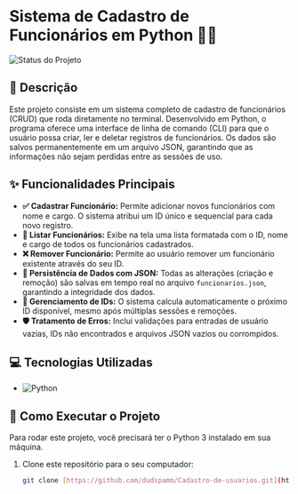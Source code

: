 # Sistema de Cadastro de Funcionários em Python 🧑‍💻

![Status do Projeto](https://img.shields.io/badge/Status-Concluído-brightgreen)

## 📝 Descrição
Este projeto consiste em um sistema completo de cadastro de funcionários (CRUD) que roda diretamente no terminal. Desenvolvido em Python, o programa oferece uma interface de linha de comando (CLI) para que o usuário possa criar, ler e deletar registros de funcionários. Os dados são salvos permanentemente em um arquivo JSON, garantindo que as informações não sejam perdidas entre as sessões de uso.

## ✨ Funcionalidades Principais
- **✅ Cadastrar Funcionário:** Permite adicionar novos funcionários com nome e cargo. O sistema atribui um ID único e sequencial para cada novo registro.
- **📄 Listar Funcionários:** Exibe na tela uma lista formatada com o ID, nome e cargo de todos os funcionários cadastrados.
- **❌ Remover Funcionário:** Permite ao usuário remover um funcionário existente através do seu ID.
- **💾 Persistência de Dados com JSON:** Todas as alterações (criação e remoção) são salvas em tempo real no arquivo `funcionarios.json`, garantindo a integridade dos dados.
- **🔢 Gerenciamento de IDs:** O sistema calcula automaticamente o próximo ID disponível, mesmo após múltiplas sessões e remoções.
- **🛡️ Tratamento de Erros:** Inclui validações para entradas de usuário vazias, IDs não encontrados e arquivos JSON vazios ou corrompidos.

## 💻 Tecnologias Utilizadas
* ![Python](https://img.shields.io/badge/Python-3776AB?style=for-the-badge&logo=python&logoColor=white)

## 🚀 Como Executar o Projeto
Para rodar este projeto, você precisará ter o Python 3 instalado em sua máquina.

1. Clone este repositório para o seu computador:
   ```bash
   git clone [https://github.com/dudspamm/Cadastro-de-usuarios.git](https://github.com/dudspamm/Cadastro-de-usuarios.git)
